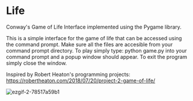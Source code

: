 # Life
Conway's Game of Life Interface implemented using the Pygame library.

This is a simple interface for the game of life that can be accessed using the command prompt. Make sure all the files are accesible from your command prompt directory.
To play simply type: python game.py into your command prompt and a popup window should appear. To exit the program simply close the window.

Inspired by Robert Heaton's programming projects: https://robertheaton.com/2018/07/20/project-2-game-of-life/

![ezgif-2-78517a59b1](https://user-images.githubusercontent.com/99034740/163000340-b690791d-1ec4-4270-8f2e-cfc43c6433c9.gif)
